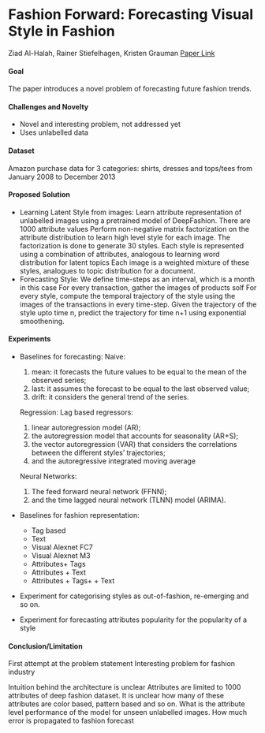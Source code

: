 # Fashion Forward: Forecasting Visual Style in Fashion
Ziad Al-Halah, Rainer Stiefelhagen, Kristen Grauman
[Paper Link](https://arxiv.org/abs/1705.06394)

#### Goal
The paper introduces a novel problem of forecasting future fashion trends. 

#### Challenges and Novelty
* Novel and interesting problem, not addressed yet
* Uses unlabelled data

#### Dataset
Amazon purchase data for 3 categories: shirts, dresses and tops/tees from January 2008 to December 2013

#### Proposed Solution

* Learning Latent Style from images:
	Learn attribute representation of unlabelled images using a pretrained model of DeepFashion. There are 1000 attribute values
	Perform non-negative matrix factorization on the attribute distribution to learn high level style for each image. The factorization is done to generate 30 styles.
	Each style is represented using a combination of attributes, analogous to learning word distribution for latent topics
	Each image is a weighted mixture of these styles, analogues to topic distribution for a document.
* Forecasting Style:
	We define time-steps as an interval, which is a month in this case
	For every transaction, gather the images of products  solf
	For every style, compute the temporal trajectory of the style using the images of the transactions in every time-step. 
	Given the trajectory of the style upto time n, predict the trajectory for time n+1 using exponential smoothening. 

#### Experiments

* Baselines for forecasting:
	Naive:
	1) mean: it forecasts the future values to be equal to the mean of the observed series; 
	2) last: it assumes the forecast to be equal to the last observed value; 
	3) drift: it considers the general trend of the series.
	
	Regression: Lag based regressors:
	1) linear autoregression model (AR); 
	2) the autoregression model that accounts for seasonality (AR+S); 
	3) the vector autoregression (VAR) that considers the correlations between the different styles’ trajectories;
	4) and the autoregressive integrated moving average

	Neural Networks:
	1) The feed forward neural network (FFNN); 
	2) and the time lagged neural network (TLNN) model (ARIMA).

* Baselines for fashion representation:
	* Tag based
	* Text
	* Visual Alexnet FC7
	* Visual Alexnet M3
	* Attributes+ Tags
	* Attributes + Text
	* Attributes + Tags+ + Text

* Experiment for categorising styles as out-of-fashion, re-emerging and so on.
* Experiment for forecasting attributes popularity for the popularity of a style


#### Conclusion/Limitation

First attempt at the problem statement
Interesting problem for fashion industry

Intuition behind the architecture is unclear
Attributes are limited to 1000 attributes of deep fashion dataset. 
It is unclear how many of these attributes are color based, pattern based and so on.
What is the attribute level performance of the model for unseen unlabelled images. How much error is propagated to fashion forecast


